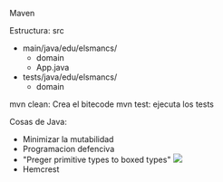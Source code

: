Maven

Estructura:
src
- main/java/edu/elsmancs/
	- domain
	- App.java
- tests/java/edu/elsmancs/
	- domain


mvn clean: Crea el bitecode
mvn test: ejecuta los tests

Cosas de Java:
- Minimizar la mutabilidad
- Programacion defenciva
- "Preger primitive types to boxed types"
![](https://i.imgur.com/MfttYK8.png)
- Hemcrest